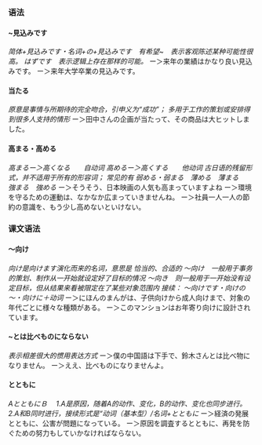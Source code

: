 ### 语法
#### ~見込みです
*简体+見込みです・名词+の+見込みです　有希望~　表示客观陈述某种可能性很高。
はずです　表示逻辑上存在那样的可能。*
ー＞来年の業績はかなり良い見込みです。
ー＞来年大学卒業の見込みです。
#### 当たる
*原意是事情与所期待的完全吻合，引申义为“成功”；
多用于工作的策划或安排得到很多人支持的情形*
ー＞田中さんの企画が当たって、その商品は大ヒットしました。
#### 高まる・高める
*高まるー＞高くなる　　自动词
高めるー＞高くする　　他动词
古日语的残留形式，并不适用于所有的形容词；
常见的有 弱める・弱まる　薄める　薄まる　　　強まる　強める*
ー＞そうそう、日本映画の人気も高まっていますよね
ー＞環境を守るための運動は、なかなか広まっていきませんね。
ー＞社員一人一人の節約の意識を、もう少し高めないといけない。
### 课文语法
#### ～向け
*向け是向けます演化而来的名词，意思是 恰当的、合适的
～向け　一般用于事务的策划、制作从一开始就设定好了目标的情况
～向き　则一般用于一开始没有设定目标，但从结果来看被限定在了某些对象范围内
接续： ～向けです・向けの～・向けに＋动词*
ー＞にほんのまんがは、子供向けから成人向けまで、対象の年代ごとに様々な種類がある。
ー＞このマンションはお年寄り向けに設計されています。
#### ~とは比べものにならない
*表示相差很大的惯用表达方式*
ー＞僕の中国語は下手で、鈴木さんとは比べ物になりません。
ー＞ええ、比べものになりませんよ。
#### とともに
*AとともにＢ　
1.A是原因，随着A的动作、变化，B的动作、变化也同步进行。
2.A和B同时进行，接续形式是“动词（基本型）/名词+とともに*
ー＞経済の発展とともに、公害が問題になっている。
ー＞原因を調査するとともに、再発を防ぐための努力もしていかなければならない。

